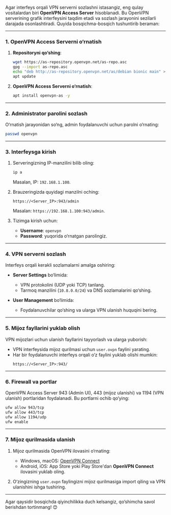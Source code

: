 Agar interfeys orqali VPN serverni sozlashni istasangiz, eng qulay vositalardan biri **OpenVPN Access Server** hisoblanadi. Bu OpenVPN serverining grafik interfeysini taqdim etadi va sozlash jarayonini sezilarli darajada osonlashtiradi. Quyida bosqichma-bosqich tushuntirib beraman:

---

### 1. **OpenVPN Access Serverni o‘rnatish**
   1. **Repositoryni qo‘shing**:
      ```bash
      wget https://as-repository.openvpn.net/as-repo.asc
      gpg --import as-repo.asc
      echo "deb http://as-repository.openvpn.net/as/debian bionic main" > /etc/apt/sources.list.d/openvpn-as-repo.list
      apt update
      ```

   2. **OpenVPN Access Serverni o‘rnatish**:
      ```bash
      apt install openvpn-as -y
      ```

---

### 2. **Administrator parolini sozlash**
   O‘rnatish jarayonidan so‘ng, admin foydalanuvchi uchun parolni o‘rnating:
   ```bash
   passwd openvpn
   ```

---

### 3. **Interfeysga kirish**
   1. Serveringizning IP-manzilini bilib oling:
      ```bash
      ip a
      ```
      Masalan, IP: `192.168.1.100`.

   2. Brauzeringizda quyidagi manzilni oching:
      ```
      https://<Server_IP>:943/admin
      ```
      Masalan: `https://192.168.1.100:943/admin`.

   3. Tizimga kirish uchun:
      - **Username**: `openvpn`
      - **Password**: yuqorida o‘rnatgan parolingiz.

---

### 4. **VPN serverni sozlash**
   Interfeys orqali kerakli sozlamalarni amalga oshiring:
   - **Server Settings** bo‘limida:
     - VPN protokolini (UDP yoki TCP) tanlang.
     - Tarmoq manzilini (`10.8.0.0/24`) va DNS sozlamalarini qo‘shing.

   - **User Management** bo‘limida:
     - Foydalanuvchilar qo‘shing va ularga VPN ulanish huquqini bering.

---

### 5. **Mijoz fayllarini yuklab olish**
   VPN mijozlari uchun ulanish fayllarini tayyorlash va ularga yuborish:
   - VPN interfeysida mijoz qurilmasi uchun `user.ovpn` faylini yarating.
   - Har bir foydalanuvchi interfeys orqali o‘z faylini yuklab olishi mumkin:
     ```
     https://<Server_IP>:943/
     ```

---

### 6. **Firewall va portlar**
   OpenVPN Access Server 943 (Admin UI), 443 (mijoz ulanishi) va 1194 (VPN ulanish) portlaridan foydalanadi. Bu portlarni ochib qo‘ying:
   ```bash
   ufw allow 943/tcp
   ufw allow 443/tcp
   ufw allow 1194/udp
   ufw enable
   ```

---

### 7. **Mijoz qurilmasida ulanish**
   1. Mijoz qurilmasida OpenVPN ilovasini o‘rnating:
      - Windows, macOS: [OpenVPN Connect](https://openvpn.net/client-connect-vpn-for-windows/)
      - Android, iOS: App Store yoki Play Store'dan **OpenVPN Connect** ilovasini yuklab oling.

   2. O‘zingizning `user.ovpn` faylingizni mijoz qurilmasiga import qiling va VPN ulanishini ishga tushiring.

---

Agar qaysidir bosqichda qiyinchilikka duch kelsangiz, qo‘shimcha savol berishdan tortinmang! 😊
